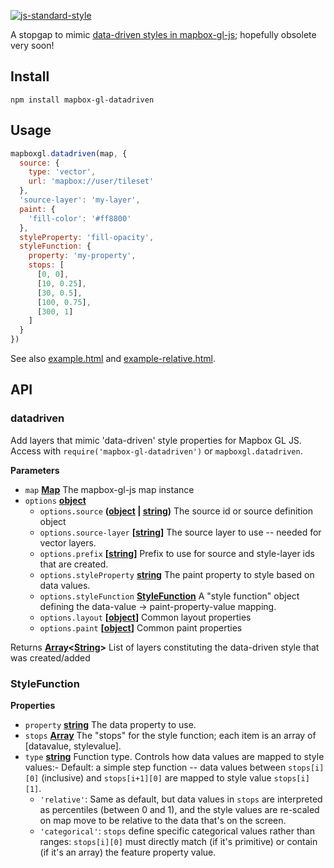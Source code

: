 [![js-standard-style](https://cdn.rawgit.com/feross/standard/master/badge.svg)](https://github.com/feross/standard)

A stopgap to mimic [data-driven styles in mapbox-gl-js](https://github.com/mapbox/mapbox-gl-js/pull/1932); hopefully obsolete very soon!

## Install

    npm install mapbox-gl-datadriven

## Usage

```js
mapboxgl.datadriven(map, {
  source: {
    type: 'vector',
    url: 'mapbox://user/tileset'
  },
  'source-layer': 'my-layer',
  paint: {
    'fill-color': '#ff8800'
  },
  styleProperty: 'fill-opacity',
  styleFunction: {
    property: 'my-property',
    stops: [
      [0, 0],
      [10, 0.25],
      [30, 0.5],
      [100, 0.75],
      [300, 1]
    ]
  }
})
```

See also [example.html](https://anandthakker.github.com/mapbox-gl-datadriven/example.html)
and [example-relative.html](https://anandthakker.github.com/mapbox-gl-datadriven/example.html).

## API

### datadriven

Add layers that mimic 'data-driven' style properties for Mapbox GL JS.
Access with `require('mapbox-gl-datadriven')` or `mapboxgl.datadriven`.

**Parameters**

-   `map` **[Map](https://developer.mozilla.org/en-US/docs/Web/JavaScript/Reference/Global_Objects/Map)** The mapbox-gl-js map instance
-   `options` **[object](https://developer.mozilla.org/en-US/docs/Web/JavaScript/Reference/Global_Objects/Object)** 
    -   `options.source` **([object](https://developer.mozilla.org/en-US/docs/Web/JavaScript/Reference/Global_Objects/Object) \| [string](https://developer.mozilla.org/en-US/docs/Web/JavaScript/Reference/Global_Objects/String))** The source id or source definition object
    -   `options.source-layer` **\[[string](https://developer.mozilla.org/en-US/docs/Web/JavaScript/Reference/Global_Objects/String)]** The source layer to use -- needed for vector layers.
    -   `options.prefix` **\[[string](https://developer.mozilla.org/en-US/docs/Web/JavaScript/Reference/Global_Objects/String)]** Prefix to use for source and style-layer ids that are created.
    -   `options.styleProperty` **[string](https://developer.mozilla.org/en-US/docs/Web/JavaScript/Reference/Global_Objects/String)** The paint property to style based on data values.
    -   `options.styleFunction` **[StyleFunction](#stylefunction)** A "style function" object defining the data-value -> paint-property-value mapping.
    -   `options.layout` **\[[object](https://developer.mozilla.org/en-US/docs/Web/JavaScript/Reference/Global_Objects/Object)]** Common layout properties
    -   `options.paint` **\[[object](https://developer.mozilla.org/en-US/docs/Web/JavaScript/Reference/Global_Objects/Object)]** Common paint properties

Returns **[Array](https://developer.mozilla.org/en-US/docs/Web/JavaScript/Reference/Global_Objects/Array)&lt;[String](https://developer.mozilla.org/en-US/docs/Web/JavaScript/Reference/Global_Objects/String)>** List of layers constituting the data-driven style that was created/added

### StyleFunction

**Properties**

-   `property` **[string](https://developer.mozilla.org/en-US/docs/Web/JavaScript/Reference/Global_Objects/String)** The data property to use.
-   `stops` **[Array](https://developer.mozilla.org/en-US/docs/Web/JavaScript/Reference/Global_Objects/Array)** The "stops" for the style function; each item is an array of [datavalue, stylevalue].
-   `type` **[string](https://developer.mozilla.org/en-US/docs/Web/JavaScript/Reference/Global_Objects/String)** Function type. Controls how data values are mapped to style values:-   Default: a simple step function -- data values between `stops[i][0]` (inclusive) and `stops[i+1][0]` are mapped to style value `stops[i][1]`.
    -   `'relative'`: Same as default, but data values in `stops` are interpreted as percentiles (between 0 and 1), and the style values are re-scaled on map move to be relative to the data that's on the screen.
    -   `'categorical'`: `stops` define specific categorical values rather than ranges: `stops[i][0]` must directly match (if it's primitive) or contain (if it's an array) the feature property value.
